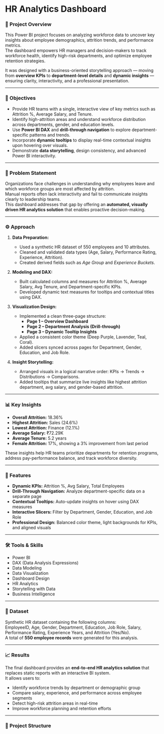# HR Analytics Dashboard

### 📘 Project Overview
This Power BI project focuses on analyzing workforce data to uncover key insights about employee demographics, attrition trends, and performance metrics.  
The dashboard empowers HR managers and decision-makers to track workforce health, identify high-risk departments, and optimize employee retention strategies.

It was designed with a business-oriented storytelling approach — moving from **overview KPIs** to **department-level details** and **dynamic insights** — ensuring clarity, interactivity, and a professional presentation.

---

### 🎯 Objectives
- Provide HR teams with a single, interactive view of key metrics such as Attrition %, Average Salary, and Tenure.  
- Identify high-attrition areas and understand workforce distribution across departments, gender, and education levels.  
- Use **Power BI DAX** and **drill-through navigation** to explore department-specific patterns and trends.  
- Incorporate **dynamic tooltips** to display real-time contextual insights upon hovering over visuals.  
- Demonstrate **data storytelling**, design consistency, and advanced Power BI interactivity.

---

### 🧠 Problem Statement
Organizations face challenges in understanding why employees leave and which workforce groups are most affected by attrition.  
Manual reports often lack interactivity and fail to communicate insights clearly to leadership teams.  
This dashboard addresses that gap by offering an **automated, visually driven HR analytics solution** that enables proactive decision-making.

---

### ⚙️ Approach
1. **Data Preparation:**  
   - Used a synthetic HR dataset of 550 employees and 10 attributes.  
   - Cleaned and validated data types (Age, Salary, Performance Rating, Experience, Attrition).  
   - Created derived fields such as *Age Group* and *Experience Buckets*.

2. **Modeling and DAX:**  
   - Built calculated columns and measures for Attrition %, Average Salary, Avg Tenure, and Department-specific KPIs.  
   - Developed dynamic text measures for tooltips and contextual titles using DAX.

3. **Visualization Design:**  
   - Implemented a clean three-page structure:  
     - **Page 1 – Overview Dashboard**  
     - **Page 2 – Department Analysis (Drill-through)**  
     - **Page 3 – Dynamic Tooltip Insights**  
   - Applied a consistent color theme (Deep Purple, Lavender, Teal, Coral).  
   - Added slicers synced across pages for Department, Gender, Education, and Job Role.

4. **Insight Storytelling:**  
   - Arranged visuals in a logical narrative order: KPIs → Trends → Distributions → Comparisons.  
   - Added tooltips that summarize live insights like highest attrition department, avg salary, and gender-based attrition.

---

### 📊 Key Insights
- **Overall Attrition:** 18.36%  
- **Highest Attrition:** Sales (24.6%)  
- **Lowest Attrition:** Finance (12.1%)  
- **Average Salary:** ₹72.29K  
- **Average Tenure:** 5.2 years  
- **Female Attrition:** 17%, showing a 3% improvement from last period  

These insights help HR teams prioritize departments for retention programs, address pay-performance balance, and track workforce diversity.

---

### 🧩 Features
- **Dynamic KPIs:** Attrition %, Avg Salary, Total Employees  
- **Drill-Through Navigation:** Analyze department-specific data on a separate page  
- **Contextual Tooltips:** Auto-update insights on hover using DAX measures  
- **Interactive Slicers:** Filter by Department, Gender, Education, and Job Role  
- **Professional Design:** Balanced color theme, light backgrounds for KPIs, and aligned visuals  

---

### 🛠️ Tools & Skills
- Power BI  
- DAX (Data Analysis Expressions)  
- Data Modeling  
- Data Visualization  
- Dashboard Design  
- HR Analytics  
- Storytelling with Data  
- Business Intelligence  

---

### 🧾 Dataset
Synthetic HR dataset containing the following columns:  
EmployeeID, Age, Gender, Department, Education, Job Role, Salary, Performance Rating, Experience Years, and Attrition (Yes/No).  
A total of **550 employee records** were generated for this analysis.

---

### 📈 Results
The final dashboard provides an **end-to-end HR analytics solution** that replaces static reports with an interactive BI system.  
It allows users to:  
- Identify workforce trends by department or demographic group  
- Compare salary, experience, and performance across employee segments  
- Detect high-risk attrition areas in real-time  
- Improve workforce planning and retention efforts

---


### 📂 Project Structure
